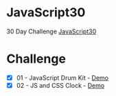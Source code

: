 # JavaScript30
30 Day Challenge [JavaScript30](https://JavaScript30.com)

# Challenge
- [x] 01 - JavaScript Drum Kit - [Demo](https://competent-perlman-8e46a2.netlify.com/)
- [x] 02 - JS and CSS Clock - [Demo](https://heuristic-allen-43555a.netlify.com/)
